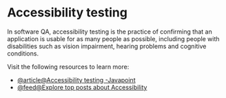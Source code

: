 # Accessibility testing

In software QA, accessibility testing is the practice of confirming that an application is usable for as many people as possible, including people with disabilities such as vision impairment, hearing problems and cognitive conditions.

Visit the following resources to learn more:

- [@article@Accessibility testing -Javapoint](https://www.javatpoint.com/accessibility-testing)
- [@feed@Explore top posts about Accessibility](https://app.daily.dev/tags/accessibility?ref=roadmapsh)
